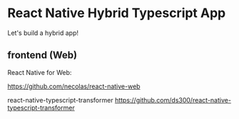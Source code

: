 # React Native Hybrid Typescript App

Let's build a hybrid app!

## frontend (Web)

React Native for Web:

https://github.com/necolas/react-native-web

react-native-typescript-transformer
https://github.com/ds300/react-native-typescript-transformer


